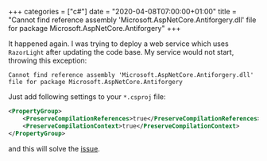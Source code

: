+++
categories = ["c#"]
date =  "2020-04-08T07:00:00+01:00"
title = "Cannot find reference assembly 'Microsoft.AspNetCore.Antiforgery.dll' file for package Microsoft.AspNetCore.Antiforgery"
+++

It happened again. I was trying to deploy a web service which uses `RazorLight` after updating
the code base. My service would not start, throwing this exception:

```
Cannot find reference assembly 'Microsoft.AspNetCore.Antiforgery.dll' file for package Microsoft.AspNetCore.Antiforgery
```

Just add following settings to your `*.csproj` file:

```xml
<PropertyGroup>
    <PreserveCompilationReferences>true</PreserveCompilationReferences>
    <PreserveCompilationContext>true</PreserveCompilationContext>
</PropertyGroup>
```

and this will solve the [issue](https://github.com/toddams/RazorLight/issues/294).
